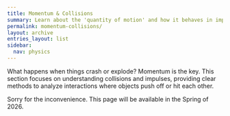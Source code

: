 ```yaml
---
title: Momentum & Collisions
summary: Learn about the 'quantity of motion' and how it behaves in impacts and explosions.
permalink: momentum-collisions/
layout: archive
entries_layout: list
sidebar:
  nav: physics
---
```


<p class="lead">What happens when things crash or explode? Momentum is the key. This section focuses on understanding collisions and impulses, providing clear methods to analyze interactions where objects push off or hit each other.</p>

<div class="notice--warning">
<p class="lead">Sorry for the inconvenience. This page will be available in the Spring of 2026.</p>
</div>